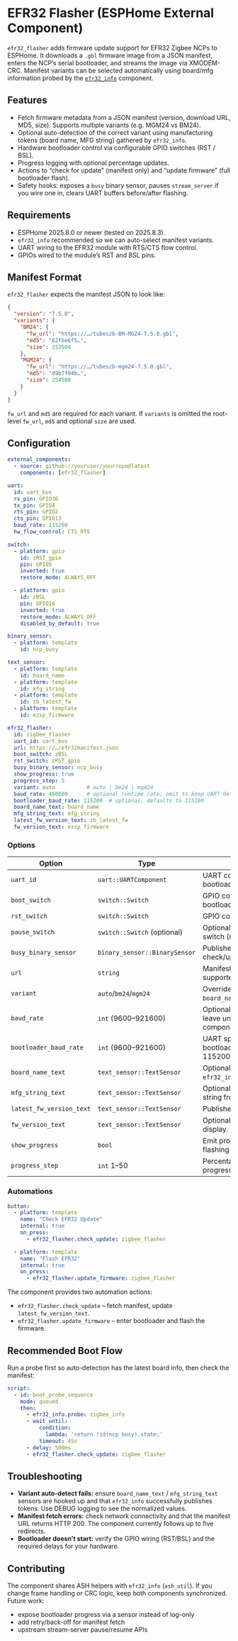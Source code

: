 # EFR32 Flasher (ESPHome External Component)

`efr32_flasher` adds firmware update support for EFR32 Zigbee NCPs to ESPHome.
It downloads a `.gbl` firmware image from a JSON manifest, enters the NCP’s
serial bootloader, and streams the image via XMODEM-CRC. Manifest variants can
be selected automatically using board/mfg information probed by the
[`efr32_info`](../efr32_info/README.md) component.

## Features

* Fetch firmware metadata from a JSON manifest (version, download URL, MD5,
  size). Supports multiple variants (e.g. MGM24 vs BM24).
* Optional auto-detection of the correct variant using manufacturing tokens
  (board name, MFG string) gathered by `efr32_info`.
* Hardware bootloader control via configurable GPIO switches (RST / BSL).
* Progress logging with optional percentage updates.
* Actions to “check for update” (manifest only) and “update firmware” (full
  bootloader flash).
* Safety hooks: exposes a `busy` binary sensor, pauses `stream_server` if you
  wire one in, clears UART buffers before/after flashing.

## Requirements

* ESPHome 2025.8.0 or newer (tested on 2025.8.3).
* `efr32_info` recommended so we can auto-select manifest variants.
* UART wiring to the EFR32 module with RTS/CTS flow control.
* GPIOs wired to the module’s RST and BSL pins.

## Manifest Format

`efr32_flasher` expects the manifest JSON to look like:

```json
{
  "version": "7.5.0",
  "variants": {
    "BM24": {
      "fw_url": "https://…/tubeszb-BM-MG24-7.5.0.gbl",
      "md5": "62fbe6f5…",
      "size": 253504
    },
    "MGM24": {
      "fw_url": "https://…/tubeszb-mgm24-7.5.0.gbl",
      "md5": "d9b7f04b…",
      "size": 254508
    }
  }
}
```

`fw_url` and `md5` are required for each variant. If `variants` is omitted the
root-level `fw_url`, `md5` and optional `size` are used.

## Configuration

```yaml
external_components:
  - source: github://youruser/yourrepo@latest
    components: [efr32_flasher]

uart:
  id: uart_bus
  rx_pin: GPIO36
  tx_pin: GPIO4
  rts_pin: GPIO2
  cts_pin: GPIO13
  baud_rate: 115200
  hw_flow_control: CTS_RTS

switch:
  - platform: gpio
    id: zRST_gpio
    pin: GPIO5
    inverted: true
    restore_mode: ALWAYS_OFF

  - platform: gpio
    id: zBSL
    pin: GPIO16
    inverted: true
    restore_mode: ALWAYS_OFF
    disabled_by_default: true

binary_sensor:
  - platform: template
    id: ncp_busy

text_sensor:
  - platform: template
    id: board_name
  - platform: template
    id: mfg_string
  - platform: template
    id: zb_latest_fw
  - platform: template
    id: ezsp_firmware

efr32_flasher:
  id: zigbee_flasher
  uart_id: uart_bus
  url: https://…/efr32manifest.json
  boot_switch: zBSL
  rst_switch: zRST_gpio
  busy_binary_sensor: ncp_busy
  show_progress: true
  progress_step: 5
  variant: auto          # auto | bm24 | mgm24
  baud_rate: 460800      # optional runtime rate; omit to keep UART default
  bootloader_baud_rate: 115200  # optional, defaults to 115200
  board_name_text: board_name
  mfg_string_text: mfg_string
  latest_fw_version_text: zb_latest_fw
  fw_version_text: ezsp_firmware
```

### Options

| Option                   | Type                         | Description                                                           |
|--------------------------|------------------------------|-----------------------------------------------------------------------|
| `uart_id`                | `uart::UARTComponent`        | UART connected to the NCP bootloader.                                 |
| `boot_switch`            | `switch::Switch`             | GPIO controlling the bootloader/BM pin (active high).                 |
| `rst_switch`             | `switch::Switch`             | GPIO controlling reset.                                               |
| `pause_switch`           | `switch::Switch` (optional)  | Optional stream-server pause switch (not required).                   |
| `busy_binary_sensor`     | `binary_sensor::BinarySensor`| Publishes `true` during check/update operations.                      |
| `url`                    | `string`                     | Manifest URL (HTTPS supported).                                       |
| `variant`                | `auto`/`bm24`/`mgm24`        | Override variant. `auto` uses `board_name_text`/`mfg_string_text`.    |
| `baud_rate`              | `int` (9600–921600)          | Optional runtime UART speed; leave unset to keep the UART component setting. |
| `bootloader_baud_rate`   | `int` (9600–921600)          | UART speed used while the bootloader is active (default 115200).      |
| `board_name_text`        | `text_sensor::TextSensor`    | Optional – feed board name from `efr32_info`.                         |
| `mfg_string_text`        | `text_sensor::TextSensor`    | Optional – feed manufacturing string from `efr32_info`.               |
| `latest_fw_version_text` | `text_sensor::TextSensor`    | Publishes manifest version.                                           |
| `fw_version_text`        | `text_sensor::TextSensor`    | Optional “current firmware” display.                                  |
| `show_progress`          | `bool`                       | Emit progress logs during flashing (default true).                    |
| `progress_step`          | `int` 1–50                   | Percentage increments for progress logs.                              |

### Automations

```yaml
button:
  - platform: template
    name: "Check EFR32 Update"
    internal: true
    on_press:
      - efr32_flasher.check_update: zigbee_flasher

  - platform: template
    name: "Flash EFR32"
    internal: true
    on_press:
      - efr32_flasher.update_firmware: zigbee_flasher
```

The component provides two automation actions:
* `efr32_flasher.check_update` – fetch manifest, update `latest_fw_version_text`.
* `efr32_flasher.update_firmware` – enter bootloader and flash the firmware.

## Recommended Boot Flow

Run a probe first so auto-detection has the latest board info, then check the
manifest:

```yaml
script:
  - id: boot_probe_sequence
    mode: queued
    then:
      - efr32_info.probe: zigbee_info
      - wait_until:
          condition:
            lambda: 'return !id(ncp_busy).state;'
          timeout: 45s
      - delay: 500ms
      - efr32_flasher.check_update: zigbee_flasher
```

## Troubleshooting

* **Variant auto-detect fails:** ensure `board_name_text` / `mfg_string_text`
  sensors are hooked up and that `efr32_info` successfully publishes tokens. Use
  DEBUG logging to see the normalized values.
* **Manifest fetch errors:** check network connectivity and that the manifest URL
  returns HTTP 200. The component currently follows up to five redirects.
* **Bootloader doesn’t start:** verify the GPIO wiring (RST/BSL) and the required
  delays for your hardware.

## Contributing

The component shares ASH helpers with `efr32_info` (`ash_util`). If you change
frame handling or CRC logic, keep both components synchronized. Future work:
* expose bootloader progress via a sensor instead of log-only
* add retry/back-off for manifest fetch
* upstream stream-server pause/resume APIs
